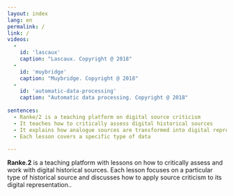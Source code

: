 ```yaml
---
layout: index
lang: en
permalink: /
link: /
videos:
  -
    id: 'lascaux'
    caption: "Lascaux. Copyright @ 2018"
  -
    id: 'muybridge'
    caption: "Muybridge. Copyright @ 2018"
  -
    id: 'automatic-data-processing'
    caption: "Automatic data processing. Copyright @ 2018"
    
sentences:
  - Ranke/2 is a teaching platform on digital source criticism
  - It teaches how to critically assess digital historical sources 
  - It explains how analogue sources are transformed into digital representations
  - Each lesson covers a specific type of data 
  
---
```

**Ranke.2** is a teaching platform with lessons on how to
critically assess and work with digital historical sources.
Each lesson focuses on a particular type of historical source
and discusses how to apply source criticism to its digital representation..


<!-- more -->
